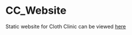 # CC_Website
Static website for Cloth Clinic can be viewed [here](https://clothclinic.github.io/CC_Website/)
